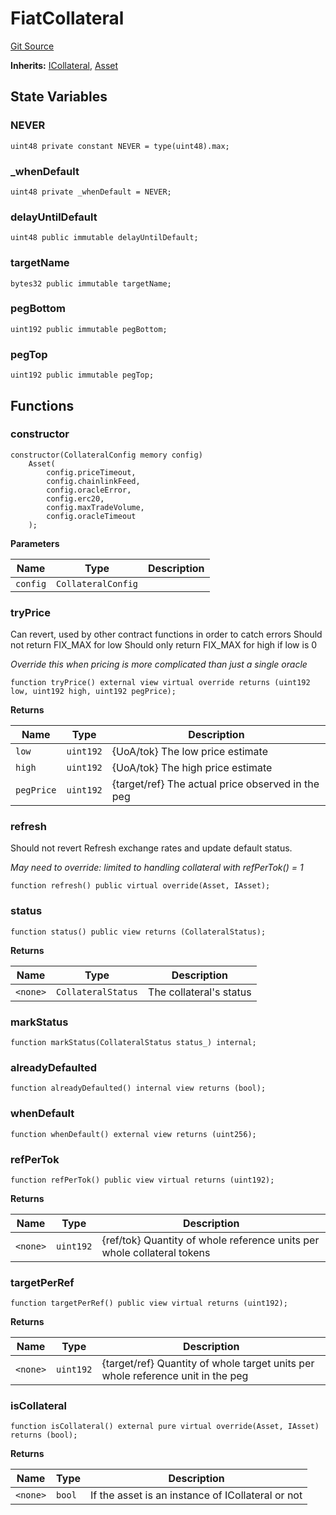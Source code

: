 # FiatCollateral
[Git Source](https://github.com/larrythecucumber321/protocol/blob/77d337b8595ba96d069ded321419b36a61984170/contracts/plugins/assets/FiatCollateral.sol)

**Inherits:**
[ICollateral](/tools/docgen/src/contracts/interfaces/IAsset.sol/interface.ICollateral.md), [Asset](/tools/docgen/src/contracts/plugins/assets/Asset.sol/contract.Asset.md)


## State Variables
### NEVER

```solidity
uint48 private constant NEVER = type(uint48).max;
```


### _whenDefault

```solidity
uint48 private _whenDefault = NEVER;
```


### delayUntilDefault

```solidity
uint48 public immutable delayUntilDefault;
```


### targetName

```solidity
bytes32 public immutable targetName;
```


### pegBottom

```solidity
uint192 public immutable pegBottom;
```


### pegTop

```solidity
uint192 public immutable pegTop;
```


## Functions
### constructor


```solidity
constructor(CollateralConfig memory config)
    Asset(
        config.priceTimeout,
        config.chainlinkFeed,
        config.oracleError,
        config.erc20,
        config.maxTradeVolume,
        config.oracleTimeout
    );
```
**Parameters**

|Name|Type|Description|
|----|----|-----------|
|`config`|`CollateralConfig`||


### tryPrice

Can revert, used by other contract functions in order to catch errors
Should not return FIX_MAX for low
Should only return FIX_MAX for high if low is 0

*Override this when pricing is more complicated than just a single oracle*


```solidity
function tryPrice() external view virtual override returns (uint192 low, uint192 high, uint192 pegPrice);
```
**Returns**

|Name|Type|Description|
|----|----|-----------|
|`low`|`uint192`|{UoA/tok} The low price estimate|
|`high`|`uint192`|{UoA/tok} The high price estimate|
|`pegPrice`|`uint192`|{target/ref} The actual price observed in the peg|


### refresh

Should not revert
Refresh exchange rates and update default status.

*May need to override: limited to handling collateral with refPerTok() = 1*


```solidity
function refresh() public virtual override(Asset, IAsset);
```

### status


```solidity
function status() public view returns (CollateralStatus);
```
**Returns**

|Name|Type|Description|
|----|----|-----------|
|`<none>`|`CollateralStatus`|The collateral's status|


### markStatus


```solidity
function markStatus(CollateralStatus status_) internal;
```

### alreadyDefaulted


```solidity
function alreadyDefaulted() internal view returns (bool);
```

### whenDefault


```solidity
function whenDefault() external view returns (uint256);
```

### refPerTok


```solidity
function refPerTok() public view virtual returns (uint192);
```
**Returns**

|Name|Type|Description|
|----|----|-----------|
|`<none>`|`uint192`|{ref/tok} Quantity of whole reference units per whole collateral tokens|


### targetPerRef


```solidity
function targetPerRef() public view virtual returns (uint192);
```
**Returns**

|Name|Type|Description|
|----|----|-----------|
|`<none>`|`uint192`|{target/ref} Quantity of whole target units per whole reference unit in the peg|


### isCollateral


```solidity
function isCollateral() external pure virtual override(Asset, IAsset) returns (bool);
```
**Returns**

|Name|Type|Description|
|----|----|-----------|
|`<none>`|`bool`|If the asset is an instance of ICollateral or not|


